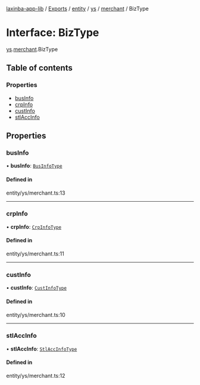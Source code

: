 [laxinba-app-lib](../README.md) / [Exports](../modules.md) / [entity](../modules/entity.md) / [ys](../modules/entity.ys.md) / [merchant](../modules/entity.ys.merchant.md) / BizType

# Interface: BizType

[ys](../modules/entity.ys.md).[merchant](../modules/entity.ys.merchant.md).BizType

## Table of contents

### Properties

- [busInfo](entity.ys.merchant.BizType.md#businfo)
- [crpInfo](entity.ys.merchant.BizType.md#crpinfo)
- [custInfo](entity.ys.merchant.BizType.md#custinfo)
- [stlAccInfo](entity.ys.merchant.BizType.md#stlaccinfo)

## Properties

### busInfo

• **busInfo**: [`BusInfoType`](entity.ys.merchant.BusInfoType.md)

#### Defined in

entity/ys/merchant.ts:13

___

### crpInfo

• **crpInfo**: [`CrpInfoType`](entity.ys.merchant.CrpInfoType.md)

#### Defined in

entity/ys/merchant.ts:11

___

### custInfo

• **custInfo**: [`CustInfoType`](entity.ys.merchant.CustInfoType.md)

#### Defined in

entity/ys/merchant.ts:10

___

### stlAccInfo

• **stlAccInfo**: [`StlAccInfoType`](entity.ys.merchant.StlAccInfoType.md)

#### Defined in

entity/ys/merchant.ts:12
